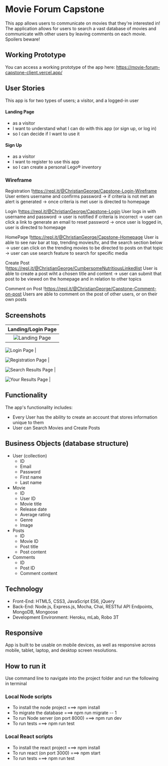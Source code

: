 # Movie Forum Capstone
This app allows users to communicate on movies that they're interested in! The application allows for users to search a vast database of movies and communicate with other users by leaving comments on each movie. Spoilers beware!

## Working Prototype
You can access a working prototype of the app here: https://movie-forum-capstone-client.vercel.app/ 


## User Stories
This app is for two types of users; a visitor, and a logged-in user

#### Landing Page
* as a visitor
* I want to understand what I can do with this app (or sign up, or log in)
* so I can decide if I want to use it

#### Sign Up
* as a visitor
* I want to register to use this app
* so I can create a personal Lego® inventory

### Wireframe
Registration 
!https://repl.it/@ChristianGeorge/Capstone-Login-Wireframe
User enters username and confirms password -> if criteria is not met an alert is generated -> once criteria is met user is directed to homepage

Login
!https://repl.it/@ChristianGeorge/Capstone-Login
User logs in with username and password -> user is notified if criteria is incorrect -> user can click a link to generate an email to reset password -> once user is logged in, user is directed to homepage

HomePage
!https://repl.it/@ChristianGeorge/Capstone-Homepage
User is able to see nav bar at top, trending movies/tv, and the search section below -> user can click on the trending movies to be directed to posts on that topic -> user can use search feature to search for specific media

Create Post
!https://repl.it/@ChristianGeorge/CumbersomeNutritiousLinkedlist
User is able to create a post wiht a chosen title and content -> user can submit that post to be viewed on the homepage and in relation to other topics

Comment on Post
!https://repl.it/@ChristianGeorge/Capstone-Comment-on-post
Users are able to comment on the post of other users, or on their own posts

## Screenshots
Landing/Login Page |
:-------------------------:|
![Landing Page](/github-images/screenshots/landing-page.png)  | 

![Login Page](/github-images/screenshots/login-page.png)  | 

![Registration Page](/github-images/screenshots/register-page.png)  | 

![Search Results Page](/github-images/screenshots/search-results.png)  | 

![Your Results Page](/github-images/screenshots/user-posts.png)  | 

## Functionality
The app's functionality includes:

* Every User has the ability to create an account that stores information unique to them
* User can Search Movies and Create Posts

## Business Objects (database structure)
* User (collection)
    * ID
    * Email
    * Password
    * First name
    * Last name
* Movie
    * ID
    * User ID
    * Movie title
    * Release date
    * Average rating
    * Genre
    * Image
* Posts
    * ID
    * Movie ID
    * Post title
    * Post content
* Comments
    * ID
    * Post ID
    * Comment content


## Technology
* Front-End: HTML5, CSS3, JavaScript ES6, jQuery
* Back-End: Node.js, Express.js, Mocha, Chai, RESTful API Endpoints, MongoDB, Mongoose
* Development Environment: Heroku, mLab, Robo 3T

## Responsive
App is built to be usable on mobile devices, as well as responsive across mobile, tablet, laptop, and desktop screen resolutions.

## How to run it
Use command line to navigate into the project folder and run the following in terminal

### Local Node scripts
* To install the node project ===> npm install
* To migrate the database ===> npm run migrate -- 1
* To run Node server (on port 8000) ===> npm run dev
* To run tests ===> npm run test

### Local React scripts
* To install the react project ===> npm install
* To run react (on port 3000) ===> npm start
* To run tests ===> npm run test
